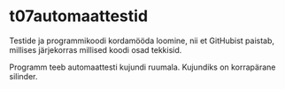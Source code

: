 # t07automaattestid

Testide ja programmikoodi kordamööda loomine, nii et GitHubist paistab, millises järjekorras millised koodi osad tekkisid. 

Programm teeb automaattesti kujundi ruumala. Kujundiks on korrapärane silinder.
